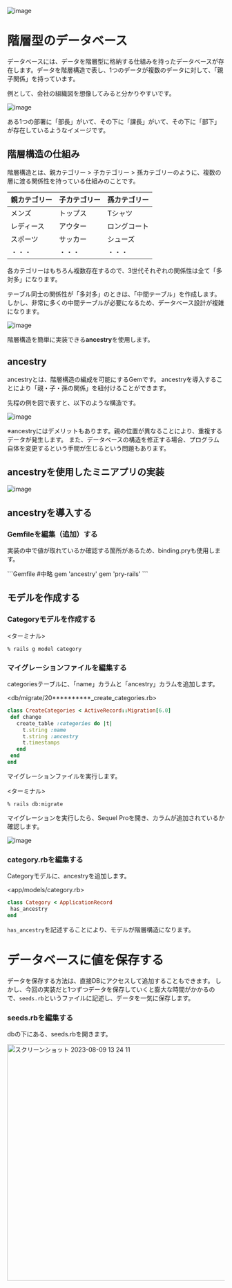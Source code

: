 ![image](https://github.com/koharayuki/til/assets/132040884/0a4fdf01-f22c-4e01-8d86-4b16e125eeea)

# 階層型のデータベース

データベースには、データを階層型に格納する仕組みを持ったデータベースが存在します。データを階層構造で表し、1つのデータが複数のデータに対して、「親子関係」を持っています。

例として、会社の組織図を想像してみると分かりやすいです。

![image](https://github.com/koharayuki/til/assets/132040884/ee307e50-5949-47d7-92c8-6c1607df7dd1)

ある1つの部署に「部長」がいて、その下に「課長」がいて、その下に「部下」が存在しているようなイメージです。

## 階層構造の仕組み

階層構造とは、親カテゴリー > 子カテゴリー > 孫カテゴリーのように、複数の層に渡る関係性を持っている仕組みのことです。

| 親カテゴリー	 | 子カテゴリー	  | 孫カテゴリー  |
| ---------- | ------------ | ---------- |
| メンズ       | トップス       | Tシャツ      |　
| レディース	    | アウター	    | ロングコート   |　
| スポーツ	    | サッカー	    | シューズ     |　
| ・・・	        | ・・・	        | ・・・	       |　

各カテゴリーはもちろん複数存在するので、3世代それぞれの関係性は全て「多対多」になります。

テーブル同士の関係性が「多対多」のときは、「中間テーブル」を作成します。
しかし、非常に多くの中間テーブルが必要になるため、データベース設計が複雑になります。

![image](https://github.com/koharayuki/til/assets/132040884/e2d3d9d9-504c-4c3f-ac5e-176a6965414a)

階層構造を簡単に実装できる**ancestry**を使用します。

## ancestry

ancestryとは、階層構造の編成を可能にするGemです。
ancestryを導入することにより「親・子・孫の関係」を紐付けることができます。

先程の例を図で表すと、以下のような構造です。

![image](https://github.com/koharayuki/til/assets/132040884/e9205534-d183-4fb1-874f-3a4f8b41863b)

※ancestryにはデメリットもあります。親の位置が異なることにより、重複するデータが発生します。
また、データベースの構造を修正する場合、プログラム自体を変更するという手間が生じるという問題もあります。

## ancestryを使用したミニアプリの実装

![image](https://github.com/koharayuki/til/assets/132040884/797743d0-2ac7-4c04-aa5c-7b311da3c780)

## ancestryを導入する

### Gemfileを編集（追加）する

実装の中で値が取れているか確認する箇所があるため、binding.pryも使用します。


<Gemfile>
```Gemfile
#中略
gem 'ancestry'
gem 'pry-rails'
```

## モデルを作成する

### Categoryモデルを作成する

<ターミナル>
```
% rails g model category
```

### マイグレーションファイルを編集する

categoriesテーブルに、「name」カラムと「ancestry」カラムを追加します。

<db/migrate/20**********_create_categories.rb>
```ruby
class CreateCategories < ActiveRecord::Migration[6.0]
 def change
   create_table :categories do |t|
     t.string :name
     t.string :ancestry
     t.timestamps
   end
 end
end
```

マイグレーションファイルを実行します。

<ターミナル>
```
% rails db:migrate
```

マイグレーションを実行したら、Sequel Proを開き、カラムが追加されているか確認します。

![image](https://github.com/koharayuki/til/assets/132040884/b313652a-7910-44a8-85e9-9445cf65e330)


### category.rbを編集する

Categoryモデルに、ancestryを追加します。

<app/models/category.rb>
```ruby
class Category < ApplicationRecord
 has_ancestry
end
```

`has_ancestry`を記述することにより、モデルが階層構造になります。   

   
# データベースに値を保存する

データを保存する方法は、直接DBにアクセスして追加することもできます。
しかし、今回の実装だと1つずつデータを保存していくと膨大な時間がかかるので、`seeds.rb`というファイルに記述し、データを一気に保存します。

### seeds.rbを編集する

dbの下にある、seeds.rbを開きます。

<img width="546" alt="スクリーンショット 2023-08-09 13 24 11" src="https://github.com/koharayuki/til/assets/132040884/af2373fc-da31-412a-bf17-e62fa060559f">
























